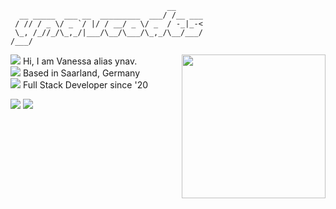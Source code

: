 ```            
                                   __      
  __ _____  ___ __  _________  ___/ /__ ___
 / // / _ \/ _ `/ |/ / __/ _ \/ _  / -_|_-<
 \_, /_//_/\_,_/|___/\__/\___/\_,_/\__/___/
/___/                                          
```

<img align='right' src="https://user-images.githubusercontent.com/66949634/218949714-20650827-1dd3-441f-af6e-589f5c38adec.gif" width="230">

<img src="https://img.icons8.com/tiny-glyph/16/dc9800/user.png"/> Hi, I am Vanessa alias ynav.  
<img src="https://img.icons8.com/tiny-glyph/16/dc9800/user-location.png"/> Based in Saarland, Germany  
<img src="https://img.icons8.com/tiny-glyph/16/dc9800/approval.png"/> Full Stack Developer since '20  
  

<img src="https://img.icons8.com/ios-filled/50/737373/c-sharp-logo.png"/> <img src="https://img.icons8.com/ios-filled/50/737373/xamarin.png"/>

